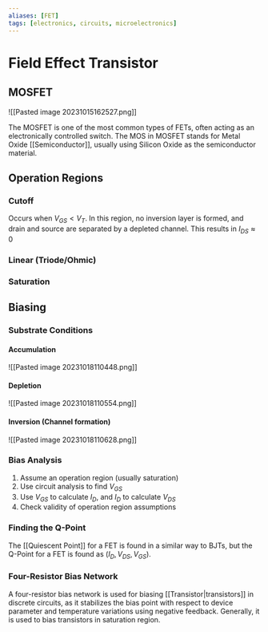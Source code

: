 ```yaml
---
aliases: [FET]
tags: [electronics, circuits, microelectronics]
---
```


# Field Effect Transistor

## MOSFET

![[Pasted image 20231015162527.png]]

The MOSFET is one of the most common types of FETs, often acting as an electronically controlled switch. The MOS in MOSFET stands for  Metal Oxide [[Semiconductor]], usually using Silicon Oxide as the semiconductor material.

## Operation Regions

### Cutoff

Occurs when $V_{GS} < V_{T}$. In this region, no inversion layer is formed, and drain and source are separated by a depleted channel. This results in $I_{DS} \approx 0$

### Linear (Triode/Ohmic)

### Saturation

## Biasing 

### Substrate Conditions

#### Accumulation

![[Pasted image 20231018110448.png]]

#### Depletion

![[Pasted image 20231018110554.png]]

#### Inversion (Channel formation)

![[Pasted image 20231018110628.png]]

### Bias Analysis

1. Assume an operation region (usually saturation)
2. Use circuit analysis to find $V_{GS}$ 
3. Use $V_{GS}$ to calculate $I_{D}$, and $I_{D}$ to calculate $V_{DS}$
4. Check validity of operation region assumptions

### Finding the Q-Point

The [[Quiescent Point]] for a FET is found in a similar way to BJTs, but the Q-Point for a FET is found as ($I_{D}, V_{DS}, V_{GS}$).

### Four-Resistor Bias Network

A four-resistor bias network is used for biasing [[Transistor|transistors]] in discrete circuits, as it stabilizes the bias point with respect to device parameter and temperature variations using negative feedback. Generally, it is used to bias transistors in saturation region.